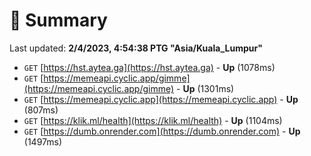 # 📖 Summary
Last updated: **2/4/2023, 4:54:38 PTG "Asia/Kuala_Lumpur"**

- `GET` [https://hst.aytea.ga](https://hst.aytea.ga) - **Up** (1078ms)
- `GET` [https://memeapi.cyclic.app/gimme](https://memeapi.cyclic.app/gimme) - **Up** (1301ms)
- `GET` [https://memeapi.cyclic.app](https://memeapi.cyclic.app) - **Up** (807ms)
- `GET` [https://klik.ml/health](https://klik.ml/health) - **Up** (1104ms)
- `GET` [https://dumb.onrender.com](https://dumb.onrender.com) - **Up** (1497ms)
